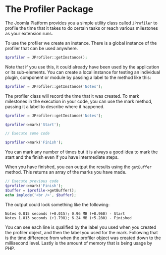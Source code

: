 # The Profiler Package

The Joomla Platform provides you a simple utility class called `JProfiler` to profile the time that it takes to do certain tasks or reach various milestones as your extension runs.

To use the profiler we create an instance. There is a global instance of the profiler that can be used anywhere.

```php
$profiler = JProfiler::getInstance();
```

Note that if you use this, it could already have been used by the application or its sub-elements.  You can create a local instance for testing an individual plugin, component or module by passing a label to the method like this:

```php
$profiler = JProfiler::getInstance('Notes');
```

The profiler class will record the time that it was created.  To mark milestones in the execution in your code, you can use the mark method, passing it a label to describe where it happened.

```php
$profiler = JProfiler::getInstance('Notes');

$profiler->mark('Start');

// Execute some code

$profiler->mark('Finish');
```

You can mark any number of times but it is always a good idea to mark the start and the finish even if you have intermediate steps.

When you have finished, you can output the results using the `getBuffer` method.  This returns an array of the marks you have made.

```php
// Execute previous code
$profiler->mark('Finish');
$buffer = $profile->getBuffer();
echo implode('<br />', $buffer);
```

The output could look something like the following:

```
Notes 0.015 seconds (+0.015); 0.96 MB (+0.960) - Start
Notes 1.813 seconds (+1.798); 6.24 MB (+5.280) - Finished
```

You can see each line is qualified by the label you used when you created the profiler object, and then the label you used for the mark.  Following that is the time difference from when the profiler object was created down to the millisecond level.  Lastly is the amount of memory that is being usage by PHP.
